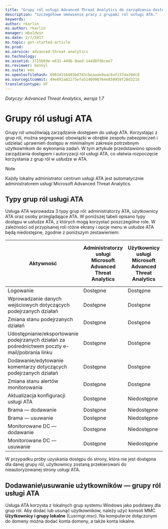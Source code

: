 ```yaml
---
title: "Grupy ról usługi Advanced Threat Analytics do zarządzania dostępem | Dokumentacja firmy Microsoft"
description: "Szczegółowe omówienie pracy z grupami ról usługi ATA."
keywords: 
author: rkarlin
ms.author: rkarlin
manager: mbaldwin
ms.date: 2/7/2017
ms.topic: get-started-article
ms.prod: 
ms.service: advanced-threat-analytics
ms.technology: 
ms.assetid: 3715b69e-e631-449b-9aed-144d0f9bcee7
ms.reviewer: bennyl
ms.suite: ems
ms.openlocfilehash: 69034316493b8783cbeaaae9aac6af237da39dc8
ms.sourcegitcommit: 49e892a82275efa5146998764e850959f20d3216
translationtype: HT
---
```

*Dotyczy: Advanced Threat Analytics, wersja 1.7*




# <a name="ata-role-groups"></a>Grupy ról usługi ATA

Grupy ról umożliwiają zarządzanie dostępem do usługi ATA. Korzystając z grup ról, można segregować obowiązki w obrębie zespołu zabezpieczeń i udzielać uprawnień dostępu w minimalnym zakresie potrzebnym użytkownikom do wykonania zadań. W tym artykule przedstawiono sposób zarządzania dostępem i autoryzacji ról usługi ATA, co ułatwia rozpoczęcie korzystania z grup ról w usłudze w ATA.

> [!NOTE]
> Każdy lokalny administrator centrum usługi ATA jest automatycznie administratorem usługi Microsoft Advanced Threat Analytics.

## <a name="types-of-ata-role-groups"></a>Typy grup ról usługi ATA 

Usługa ATA wprowadza 3 typy grup ról: administratorzy ATA, użytkownicy ATA oraz osoby przeglądające ATA. W poniższej tabeli opisano typy dostępu w usłudze ATA, z których mogą korzystać poszczególne role. W zależności od przypisanej roli różne ekrany i opcje menu w usłudze ATA będą niedostępne, zgodnie z poniższym zestawieniem:

|Aktywność |Administratorzy usługi Microsoft Advanced Threat Analytics|Użytkownicy usługi Microsoft Advanced Threat Analytics|Osoby przeglądające usługę Microsoft Advanced Threat Analytics|
|----|----|----|----|
|Logowanie|Dostępne|Dostępne|Dostępne|
|Wprowadzanie danych wejściowych dotyczących podejrzanych działań|Dostępne|Dostępne|Niedostępne|
|Zmiana stanu podejrzanych działań|Dostępne|Dostępne|Niedostępne|
|Udostępnianie/eksportowanie podejrzanych działań za pośrednictwem poczty e-mail/pobrania linku|Dostępne|Dostępne|Niedostępne|
|Dodawanie/edytowanie komentarzy dotyczących podejrzanych działań|Dostępne|Dostępne|Niedostępne|
|Zmiana stanu alertów monitorowania|Dostępne|Dostępne|Niedostępne|
|Aktualizacja konfiguracji usługi ATA|Dostępne|Niedostępne|Niedostępne|
|Brama — dodawanie|Dostępne|Niedostępne|Niedostępne|
|Brama — usuwanie |Dostępne|Niedostępne|Niedostępne|
|Monitorowane DC — dodawanie |Dostępne|Niedostępne|Niedostępne|
|Monitorowane DC — usuwanie|Dostępne|Niedostępne|Niedostępne|

W przypadku próby uzyskania dostępu do strony, która nie jest dostępna dla danej grupy ról, użytkownicy zostaną przekierowani do nieautoryzowanej strony usługi ATA. 

## <a name="add--remove-users---ata-role-groups"></a>Dodawanie\usuwanie użytkowników — grupy ról usługi ATA 

Usługa ATA korzysta z lokalnych grup systemu Windows jako podstawy dla grup ról. Aby dodać lub usunąć użytkowników, należy użyć konsoli MMC **Użytkownicy i grupy lokalne** (Lusrmgr.msc). Na komputerze dołączonym do domeny można dodać konta domeny, a także konta lokalne. 

